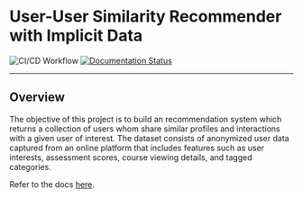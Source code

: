 # User-User Similarity Recommender with Implicit Data 
![CI/CD Workflow](https://github.com/tsmith5151/user-recommender/actions/workflows/ci.yaml/badge.svg)
[![Documentation Status](https://readthedocs.org/projects/user-recommender/badge/?version=latest)](https://user-recommender.readthedocs.io/en/latest/?badge=latest)
___________

## Overview 

The objective of this project is to build an recommendation system which
returns a collection of users whom share similar profiles and interactions with
a given user of interest. The dataset consists of anonymized user data captured
from an online platform that includes features such as user interests,
assessment scores, course viewing details, and tagged categories. 

Refer to the docs [here](https://user-recommender.readthedocs.io/en/latest/).
